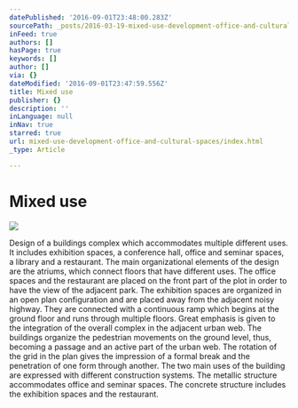```yaml
---
datePublished: '2016-09-01T23:48:00.283Z'
sourcePath: _posts/2016-03-19-mixed-use-development-office-and-cultural-spaces.md
inFeed: true
authors: []
hasPage: true
keywords: []
author: []
via: {}
dateModified: '2016-09-01T23:47:59.556Z'
title: Mixed use
publisher: {}
description: ''
inLanguage: null
inNav: true
starred: true
url: mixed-use-development-office-and-cultural-spaces/index.html
_type: Article

---
```

# Mixed use
![](https://s3-us-west-2.amazonaws.com/the-grid-img/p/21ec20a3dda4bdafd637ac30f147bfe2fb548f79.jpg)

Design of a buildings complex which accommodates multiple different uses. It includes exhibition spaces, a conference hall, office and seminar spaces, a library and a restaurant. The main organizational elements of the design are the atriums, which connect floors that have different uses. The office spaces and the restaurant are placed on the front part of the plot in order to have the view of the adjacent park. The exhibition spaces are organized in an open plan configuration and are placed away from the adjacent noisy highway. They are connected with a continuous ramp which begins at the ground floor and runs through multiple floors. Great emphasis is given to the integration of the overall complex in the adjacent urban web. The buildings organize the pedestrian movements on the ground level, thus, becoming a passage and an active part of the urban web. The rotation of the grid in the plan gives the impression of a formal break and the penetration of one form through another. The two main uses of the building are expressed with different construction systems. The metallic structure accommodates office and seminar spaces. The concrete structure includes the exhibition spaces and the restaurant.